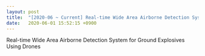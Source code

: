 ```yaml
---
layout: post
title:  "[2020-06 ~ Current] Real-time Wide Area Airborne Detection System for Ground Explosives Using Drones"
date:   2020-06-01 15:52:15 +0900
---
```

Real-time Wide Area Airborne Detection System for Ground Explosives Using Drones